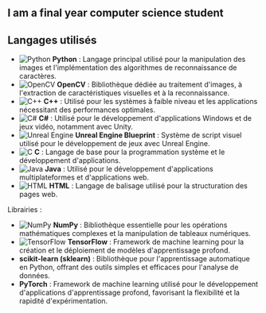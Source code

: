 ## I am a final year computer science student
<!--
![Python](https://img.shields.io/badge/Python-3.9-blue?style=for-the-badge&logo=python&logoColor=white)
![NumPy](https://img.shields.io/badge/NumPy-1.21.0-blue?style=for-the-badge&logo=numpy)
![OpenCV](https://img.shields.io/badge/OpenCV-4.5.1-green?style=for-the-badge&logo=opencv&logoColor=white) 

Le projet utilise principalement les langages et bibliothèques suivants : -->

## Langages utilisés

- ![Python](https://img.icons8.com/color/48/000000/python.png) **Python** : Langage principal utilisé pour la manipulation des images et l'implémentation des algorithmes de reconnaissance de caractères.
- ![OpenCV](https://img.icons8.com/color/48/000000/opencv.png) **OpenCV** : Bibliothèque dédiée au traitement d'images, à l'extraction de caractéristiques visuelles et à la reconnaissance.
- ![C++](https://img.icons8.com/color/48/000000/c-plus-plus-logo.png) **C++** : Utilisé pour les systèmes à faible niveau et les applications nécessitant des performances optimales.
- ![C#](https://img.icons8.com/color/48/000000/c-sharp-logo.png) **C#** : Utilisé pour le développement d'applications Windows et de jeux vidéo, notamment avec Unity.
- ![Unreal Engine](https://img.icons8.com/color/48/000000/unreal-engine.png) **Unreal Engine Blueprint** : Système de script visuel utilisé pour le développement de jeux avec Unreal Engine.
- ![C](https://img.icons8.com/color/48/000000/c-programming.png) **C** : Langage de base pour la programmation système et le développement d'applications.
- ![Java](https://img.icons8.com/color/48/000000/java-coffee-cup-logo.png) **Java** : Utilisé pour le développement d'applications multiplateformes et d'applications web.
- ![HTML](https://img.icons8.com/color/48/000000/html-5.png) **HTML** : Langage de balisage utilisé pour la structuration des pages web.

Librairies :

- ![NumPy](https://img.icons8.com/color/48/000000/numpy.png) **NumPy** : Bibliothèque essentielle pour les opérations mathématiques complexes et la manipulation de tableaux numériques.
- ![TensorFlow](https://img.icons8.com/color/48/000000/tensorflow.png) **TensorFlow** : Framework de machine learning pour la création et le déploiement de modèles d'apprentissage profond.
- **scikit-learn (sklearn)** : Bibliothèque pour l'apprentissage automatique en Python, offrant des outils simples et efficaces pour l'analyse de données.
- **PyTorch** : Framework de machine learning utilisé pour le développement d'applications d'apprentissage profond, favorisant la flexibilité et la rapidité d'expérimentation.

<!--
### Répartition des langages

![Top Langages](https://github-readme-stats.vercel.app/api/top-langs/?username=zatmax&layout=compact)--!>

